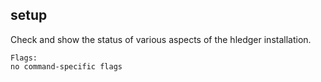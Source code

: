 ## setup

Check and show the status of various aspects of the hledger installation.

```flags
Flags:
no command-specific flags
```

